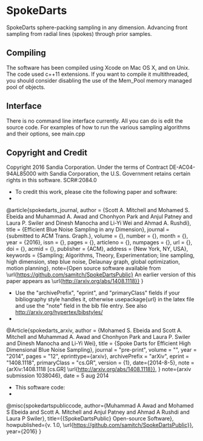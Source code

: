# SpokeDarts
SpokeDarts sphere-packing sampling in any dimension. Advancing front sampling from radial lines (spokes) through prior samples.


## Compiling
The software has been compiled using Xcode on Mac OS X, and on Unix. The code used c++11 extensions. If you want to compile it multithreaded, you should consider disabling the use of the Mem_Pool memory managed pool of objects.

## Interface
There is no command line interface currently. All you can do is edit the source code. For examples of how to run the various sampling algorithms and their options, see main.cpp

## Copyright and Credit

Copyright 2016 Sandia Corporation. Under the terms of Contract DE-AC04-94AL85000 with Sandia Corporation, the U.S. Government retains certain rights in this software.
SCR#:2084.0

* To credit this work, please cite the following paper and software:
*
@article{spokedarts_journal,
author = {Scott A. Mitchell and Mohamed S. Ebeida and Muhammad A. Awad and Chonhyon Park and Anjul Patney and Laura P. Swiler and Dinesh Manocha and Li-Yi Wei and Ahmad A. Rushdi},
title = {Efficient Blue Noise Sampling in any Dimension},
journal = {submitted to ACM Trans. Graph.},
volume = {},
number = {},
month = {},
year = {2016},
issn = {},
pages = {},
articleno = {},
numpages = {},
url = {},
doi = {},
acmid = {},
publisher = {ACM},
address = {New York, NY, USA},
keywords = {Sampling; Algorithms, Theory, Experimentation; line sampling, high dimension, step blue noise, Delaunay graph, global optimization, motion planning},
note={Open source software available from \url{https://github.com/samitch/SpokeDartsPublic}  An earlier version of this paper appears as \url{http://arxiv.org/abs/1408.1118}}
}

* Use the  "archivePrefix", "eprint", and "primaryClass" fields if your bibliography style handles it, otherwise usepackage{url} in the latex file and use the "note" field in the bib file entry. See also http://arxiv.org/hypertex/bibstyles/
*
@Article{spokedarts_arxiv,
author = {Mohamed S. Ebeida and Scott A. Mitchell and Muhammad A. Awad and Chonhyon Park and Laura P. Swiler and Dinesh Manocha and Li-Yi Wei},
title = {Spoke Darts for Efficient High Dimensional Blue Noise Sampling},
journal   = "pre-print",
volume    = "",
year      = "2014",
pages     = "12",
eprinttype={arxiv},
archivePrefix = "arXiv",
eprint        = "1408.1118",
primaryClass  = "cs.GR",
version = {1},
date={2014-8-5},
note = {arXiv:1408.1118 [cs.GR] \url{http://arxiv.org/abs/1408.1118}},
}
note={arxiv submission 1038046}, date = 5 aug 2014

* This software code:
*
@misc{spokedartspubliccode, 
 author={Muhammad A Awad and Mohamed S Ebeida and Scott A. Mitchell and  Anjul Patney and Ahmad A Rushdi and Laura P Swiler}, 
 title={{SpokeDartsPublic} Open-source Software}, 
 howpublished={v. 1.0, \url{https://github.com/samitch/SpokeDartsPublic}}, 
 year={2016}
}

